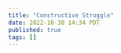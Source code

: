 ```yaml
---
title: "Constructive Struggle"
date: 2022-10-30 14:34 PDT
published: true
tags: []
---
```




<blockquote markdown="1">



</blockquote>
